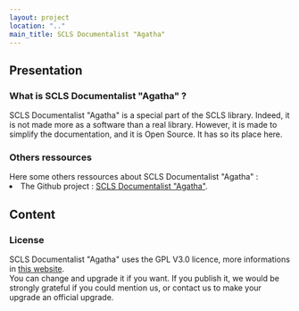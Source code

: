 ```yaml
---
layout: project
location: ".."
main_title: SCLS Documentalist "Agatha"
---
```

<section>
    <h2>Presentation</h2>
    <article>
        <h3>What is SCLS Documentalist "Agatha" ?</h3>
        <div>
            SCLS Documentalist "Agatha" is a special part of the SCLS library. Indeed, it is not made more as a software than a real library.
            However, it is made to simplify the documentation, and it is Open Source. It has so its place here.
        </div>
    </article>
    <article>
        <h3>Others ressources</h3>
        <div>
            Here some others ressources about SCLS Documentalist "Agatha" :
            <li>The Github project : <a href="https://github.com/aster-system/scls-documentalist-agatha" target="_blank">SCLS Documentalist "Agatha"</a>.</li>
        </div>
    </article>
</section>
<section>
    <h2>Content</h2>
    <article>
        <h3>License</h3>
        SCLS Documentalist "Agatha" uses the GPL V3.0 licence, more informations in <a href="https://www.gnu.org/licenses/gpl-3.0.html" target="_blank">this website</a>.<br>
        You can change and upgrade it if you want. If you publish it, we would be strongly grateful if you could mention us, or contact us to make your upgrade an official upgrade.
    </article>
</section>
